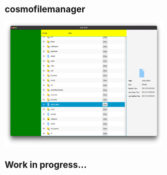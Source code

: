 # cosmofilemanager
<img src="https://github.com/TarunSaini063/cosmofilemanager/blob/master/src/win95/demo/Day2/Day2_1.png" width="600" height="400">

# Work in progress...


